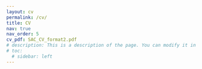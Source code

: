 ```yaml
---
layout: cv
permalink: /cv/
title: CV
nav: true
nav_order: 5
cv_pdf: SAC_CV_format2.pdf
# description: This is a description of the page. You can modify it in '_pages/cv.md'. You can also change or remove the top pdf download button.
# toc:
  # sidebar: left
---
```

